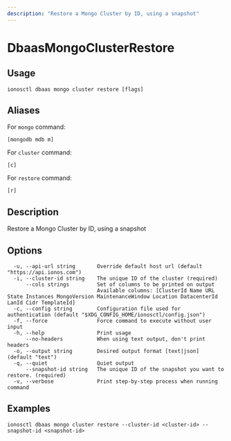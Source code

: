 ```yaml
---
description: "Restore a Mongo Cluster by ID, using a snapshot"
---
```


# DbaasMongoClusterRestore

## Usage

```text
ionosctl dbaas mongo cluster restore [flags]
```

## Aliases

For `mongo` command:

```text
[mongodb mdb m]
```

For `cluster` command:

```text
[c]
```

For `restore` command:

```text
[r]
```

## Description

Restore a Mongo Cluster by ID, using a snapshot

## Options

```text
  -u, --api-url string       Override default host url (default "https://api.ionos.com")
  -i, --cluster-id string    The unique ID of the cluster (required)
      --cols strings         Set of columns to be printed on output 
                             Available columns: [ClusterId Name URL State Instances MongoVersion MaintenanceWindow Location DatacenterId LanId Cidr TemplateId]
  -c, --config string        Configuration file used for authentication (default "$XDG_CONFIG_HOME/ionosctl/config.json")
  -f, --force                Force command to execute without user input
  -h, --help                 Print usage
      --no-headers           When using text output, don't print headers
  -o, --output string        Desired output format [text|json] (default "text")
  -q, --quiet                Quiet output
      --snapshot-id string   The unique ID of the snapshot you want to restore. (required)
  -v, --verbose              Print step-by-step process when running command
```

## Examples

```text
ionosctl dbaas mongo cluster restore --cluster-id <cluster-id> --snapshot-id <snapshot-id>
```

